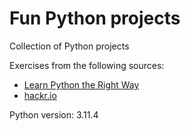 # Fun Python projects

Collection of Python projects


Exercises from the following sources:
- [Learn Python the Right Way](https://learnpythontherightway.com/#read)
- [hackr.io](https://hackr.io/blog/python-projects)

Python version: 3.11.4
